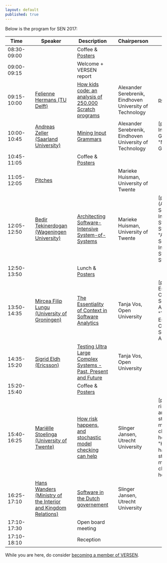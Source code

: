 ```yaml
---
layout: default
published: true
---
```


Below is the program for SEN 2017:

| Time | | Speaker | | Description | | Chairperson | | Slides |
|----- |-| ------  |-| ----------- |-| ----------- |-| ------ |
| 08:30-09:00 | | | | Coffee & [Posters](./posters) | | |
| 09:00-09:15 | | | | Welcome + VERSEN report | | |
| 09:15-10:00 | | [Felienne Hermans (TU Delft)](./hermans) | | [How kids code: an analysis of 250.000 Scratch programs](./hermans) | | Alexander Serebrenik, Eindhoven University of Technology | | [pdf](CoderDojo.pdf "How kids code: an analysis of 250.000 Scratch programs") |
| 10:00-10:45 | | [Andreas Zeller (Saarland University)](./zeller) | | [Mining Input Grammars](./zeller) | | Alexander Serebrenik, Eindhoven University of Technology | | [pdf](Mining Input Grammars.pdf "Mining Input Grammars") |
| 10:45-11:05 | | | | Coffee & [Posters](./posters) | | | | |
| 11:05-12:05 | | [Pitches](./pitches) | | |  | Marieke Huisman, University of Twente | | |
| 12:05-12:50 | | [Bedir Tekinerdogan (Wageningen University)](./tekinerdogan) | | [Architecting Software-Intensive System-of-Systems](./tekinerdogan) | |  Marieke Huisman, University of Twente | | [pdf](Architecting Software-Intensive System-of-Systems.PDF "Architecting Software-Intensive System-of-Systems") |
| 12:50-13:50 | | | | Lunch & [Posters](./posters) | | | | |
| 13:50-14:35 | | [Mircea Filip Lungu (University of Groningen)](./lungu) | | [The Essentiality of Context in Software Analytics](./lungu) | | Tanja Vos, Open University | | [pdf](The Essentiality of Context in Software Analytics.pdf "The Essentiality of Context in Software Analytics") |
| 14:35-15:20 | | [Sigrid Eldh (Ericsson)](./eldh) | | [Testing Ultra Large Complex Systems - Past, Present and Future](./eldh) | | Tanja Vos, Open University | | |
| 15:20-15:40 | | | | Coffee & [Posters](./posters) | | | | |
| 15:40-16:25 | | [Mariëlle Stoelinga (University of Twente)](./stoelinga)	| | [How risk happens, and stochastic model checking can help](./stoelinga) | | Slinger Jansen, Utrecht University | | [pdf](How risk happens, and stochastic model checking can help.pdf "How risk happens, and stochastic model checking can help") |
| 16:25-17:10 | | [Hans Wanders (Ministry of the Interior and Kingdom Relations)](./wanders)	| | [Software in the Dutch governement](./wanders) | | Slinger Jansen, Utrecht University | | |
| 17:10-17:30 | | |	| Open board meeting | | | | |
| 17:10-18:10 | | |	| Reception | | | | |




While you are here, do consider [becoming a member of VERSEN](http://www.versen.nl/register).
